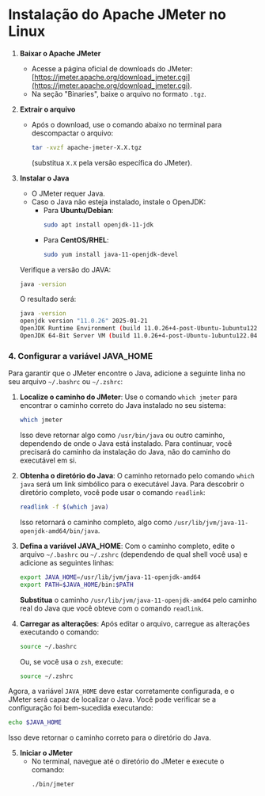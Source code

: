 # **Instalação do Apache JMeter no Linux**

1. **Baixar o Apache JMeter**
   - Acesse a página oficial de downloads do JMeter: [https://jmeter.apache.org/download_jmeter.cgi](https://jmeter.apache.org/download_jmeter.cgi).
   - Na seção "Binaries", baixe o arquivo no formato `.tgz`.

2. **Extrair o arquivo**
   - Após o download, use o comando abaixo no terminal para descompactar o arquivo:
     ```bash
     tar -xvzf apache-jmeter-X.X.tgz
     ```
     (substitua `X.X` pela versão específica do JMeter).

3. **Instalar o Java**
   - O JMeter requer Java. 
   - Caso o Java não esteja instalado, instale o OpenJDK:
     - Para **Ubuntu/Debian**:
       ```bash
       sudo apt install openjdk-11-jdk
       ```
     - Para **CentOS/RHEL**:
       ```bash
       sudo yum install java-11-openjdk-devel
       ```
   
   Verifique a versão do JAVA:
     ```bash
     java -version
     ```
    
    O resultado será:
    ```bash
    java -version
    openjdk version "11.0.26" 2025-01-21
    OpenJDK Runtime Environment (build 11.0.26+4-post-Ubuntu-1ubuntu122.04)
    OpenJDK 64-Bit Server VM (build 11.0.26+4-post-Ubuntu-1ubuntu122.04, mixed mode, sharing)
    ```
### 4. **Configurar a variável JAVA_HOME**

Para garantir que o JMeter encontre o Java, adicione a seguinte linha no seu arquivo `~/.bashrc` ou `~/.zshrc`:

1. **Localize o caminho do JMeter**: 
    Use o comando `which jmeter` para encontrar o caminho correto do Java instalado no seu sistema:

    ```bash
    which jmeter
    ```
    
    Isso deve retornar algo como `/usr/bin/java` ou outro caminho, dependendo de onde o Java está instalado. Para continuar, você precisará do caminho da instalação do Java, não do caminho do executável em si.

2. **Obtenha o diretório do Java**: O caminho retornado pelo comando `which java` será um link simbólico para o executável Java. Para descobrir o diretório completo, você pode usar o comando `readlink`:

    ```bash
    readlink -f $(which java)
    ```

    Isso retornará o caminho completo, algo como `/usr/lib/jvm/java-11-openjdk-amd64/bin/java`.

3. **Defina a variável JAVA_HOME**: Com o caminho completo, edite o arquivo `~/.bashrc` ou `~/.zshrc` (dependendo de qual shell você usa) e adicione as seguintes linhas:

    ```bash
    export JAVA_HOME=/usr/lib/jvm/java-11-openjdk-amd64
    export PATH=$JAVA_HOME/bin:$PATH
    ```

    **Substitua** o caminho `/usr/lib/jvm/java-11-openjdk-amd64` pelo caminho real do Java que você obteve com o comando `readlink`.

4. **Carregar as alterações**: Após editar o arquivo, carregue as alterações executando o comando:

    ```bash
    source ~/.bashrc
    ```

    Ou, se você usa o `zsh`, execute:

    ```bash
    source ~/.zshrc
    ```

Agora, a variável `JAVA_HOME` deve estar corretamente configurada, e o JMeter será capaz de localizar o Java. Você pode verificar se a configuração foi bem-sucedida executando:

```bash
echo $JAVA_HOME
```

Isso deve retornar o caminho correto para o diretório do Java.

5. **Iniciar o JMeter**
   - No terminal, navegue até o diretório do JMeter e execute o comando:
     ```bash
     ./bin/jmeter
     ```